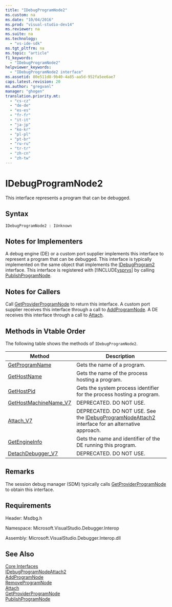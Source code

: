 ```yaml
---
title: "IDebugProgramNode2"
ms.custom: na
ms.date: "10/04/2016"
ms.prod: "visual-studio-dev14"
ms.reviewer: na
ms.suite: na
ms.technology: 
  - "vs-ide-sdk"
ms.tgt_pltfrm: na
ms.topic: "article"
f1_keywords: 
  - "IDebugProgramNode2"
helpviewer_keywords: 
  - "IDebugProgramNode2 interface"
ms.assetid: 80e511d8-9b40-4a85-aa5d-952fa5ee6ae7
caps.latest.revision: 20
ms.author: "gregvanl"
manager: "ghogen"
translation.priority.mt: 
  - "cs-cz"
  - "de-de"
  - "es-es"
  - "fr-fr"
  - "it-it"
  - "ja-jp"
  - "ko-kr"
  - "pl-pl"
  - "pt-br"
  - "ru-ru"
  - "tr-tr"
  - "zh-cn"
  - "zh-tw"
---
```

# IDebugProgramNode2
This interface represents a program that can be debugged.  
  
## Syntax  
  
```  
IDebugProgramNode2 : IUnknown  
```  
  
## Notes for Implementers  
 A debug engine (DE) or a custom port supplier implements this interface to represent a program that can be debugged. This interface is typically implemented on the same object that implements the [IDebugProgram2](../extensibility/idebugprogram2.md) interface. This interface is registered with [!INCLUDE[vsprvs](../codequality/includes/vsprvs_md.md)] by calling [PublishProgramNode](../extensibility/idebugprogrampublisher2--publishprogramnode.md).  
  
## Notes for Callers  
 Call [GetProviderProgramNode](../extensibility/idebugprogramprovider2--getproviderprogramnode.md) to return this interface. A custom port supplier receives this interface through a call to [AddProgramNode](../extensibility/idebugportnotify2--addprogramnode.md). A DE receives this interface through a call to [Attach](../extensibility/idebugengine2--attach.md).  
  
## Methods in Vtable Order  
 The following table shows the methods of `IDebugProgramNode2`.  
  
|Method|Description|  
|------------|-----------------|  
|[GetProgramName](../extensibility/idebugprogramnode2--getprogramname.md)|Gets the name of a program.|  
|[GetHostName](../extensibility/idebugprogramnode2--gethostname.md)|Gets the name of the process hosting a program.|  
|[GetHostPid](../extensibility/idebugprogramnode2--gethostpid.md)|Gets the system process identifier for the process hosting a program.|  
|[GetHostMachineName_V7](../extensibility/idebugprogramnode2--gethostmachinename_v7.md)|DEPRECATED. DO NOT USE.|  
|[Attach_V7](../extensibility/idebugprogramnode2--attach_v7.md)|DEPRECATED. DO NOT USE. See the [IDebugProgramNodeAttach2](../extensibility/idebugprogramnodeattach2.md) interface for an alternative approach.|  
|[GetEngineInfo](../extensibility/idebugprogramnode2--getengineinfo.md)|Gets the name and identifier of the DE running this program.|  
|[DetachDebugger_V7](../extensibility/idebugprogramnode2--detachdebugger_v7.md)|DEPRECATED. DO NOT USE.|  
  
## Remarks  
 The session debug manager (SDM) typically calls [GetProviderProgramNode](../extensibility/idebugprogramprovider2--getproviderprogramnode.md) to obtain this interface.  
  
## Requirements  
 Header: Msdbg.h  
  
 Namespace: Microsoft.VisualStudio.Debugger.Interop  
  
 Assembly: Microsoft.VisualStudio.Debugger.Interop.dll  
  
## See Also  
 [Core Interfaces](../extensibility/core-interfaces.md)   
 [IDebugProgramNodeAttach2](../extensibility/idebugprogramnodeattach2.md)   
 [AddProgramNode](../extensibility/idebugportnotify2--addprogramnode.md)   
 [RemoveProgramNode](../extensibility/idebugportnotify2--removeprogramnode.md)   
 [Attach](../extensibility/idebugengine2--attach.md)   
 [GetProviderProgramNode](../extensibility/idebugprogramprovider2--getproviderprogramnode.md)   
 [PublishProgramNode](../extensibility/idebugprogrampublisher2--publishprogramnode.md)